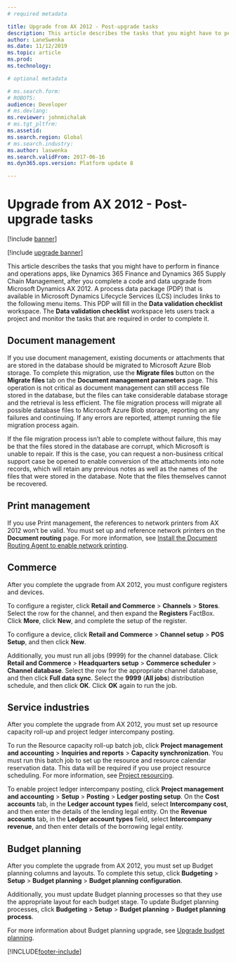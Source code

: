 ```yaml
---
# required metadata

title: Upgrade from AX 2012 - Post-upgrade tasks
description: This article describes the tasks that you might have to perform after you complete a code and data upgrade from Microsoft Dynamics AX 2012.
author: LaneSwenka
ms.date: 11/12/2019
ms.topic: article
ms.prod: 
ms.technology: 

# optional metadata

# ms.search.form: 
# ROBOTS: 
audience: Developer
# ms.devlang: 
ms.reviewer: johnmichalak
# ms.tgt_pltfrm: 
ms.assetid: 
ms.search.region: Global
# ms.search.industry: 
ms.author: laswenka
ms.search.validFrom: 2017-06-16
ms.dyn365.ops.version: Platform update 8

---
```


# Upgrade from AX 2012 - Post-upgrade tasks

[!include [banner](../includes/banner.md)]

[!include [upgrade banner](../includes/upgrade-banner.md)]

This article describes the tasks that you might have to perform in finance and operations apps, like Dynamics 365 Finance and Dynamics 365 Supply Chain Management, after you complete a code and data upgrade from Microsoft Dynamics AX 2012. A process data package (PDP) that is available in Microsoft Dynamics Lifecycle Services (LCS) includes links to the following menu items. This PDP will fill in the **Data validation checklist** workspace. The **Data validation checklist** workspace lets users track a project and monitor the tasks that are required in order to complete it.

## Document management

If you use document management, existing documents or attachments that are stored in the database should be migrated to Microsoft Azure Blob storage. To complete this migration, use the **Migrate files** button on the **Migrate files** tab on the **Document management parameters** page. This operation is not critical as document management can still access file stored in the database, but the files can take considerable database storage and the retrieval is less efficient. The file migration process will migrate all possible database files to Microsoft Azure Blob storage, reporting on any failures and continuing. If any errors are reported, attempt running the file migration process again.

If the file migration process isn’t able to complete without failure, this may be that the files stored in the database are corrupt, which Microsoft is unable to repair. If this is the case, you can request a non-business critical support case be opened to enable conversion of the attachments into note records, which will retain any previous notes as well as the names of the files that were stored in the database. Note that the files themselves cannot be recovered.

## Print management

If you use Print management, the references to network printers from AX 2012 won’t be valid. You must set up and reference network printers on the **Document routing** page. For more information, see [Install the Document Routing Agent to enable network printing](../analytics/install-document-routing-agent.md).

## Commerce

After you complete the upgrade from AX 2012, you must configure registers and devices.

To configure a register, click **Retail and Commerce** > **Channels** > **Stores**. Select the row for the channel, and then expand the **Registers** FactBox. Click **More**, click **New**, and complete the setup of the register.

To configure a device, click **Retail and Commerce** > **Channel setup** > **POS Setup**, and then click **New**.

Additionally, you must run all jobs (9999) for the channel database. Click **Retail and Commerce** > **Headquarters setup** > **Commerce scheduler** > **Channel database**. Select the row for the appropriate channel database, and then click **Full data sync**. Select the **9999** (**All jobs**) distribution schedule, and then click **OK**. Click **OK** again to run the job.

## Service industries

After you complete the upgrade from AX 2012, you must set up resource capacity roll-up and project ledger intercompany posting.

To run the Resource capacity roll-up batch job, click **Project management and accounting** > **Inquiries and reports** > **Capacity synchronization**. You must run this batch job to set up the resource and resource calendar reservation data. This data will be required if you use project resource scheduling. For more information, see [Project resourcing](/dynamics365/project-operations/prod-pma/project-resourcing).

To enable project ledger intercompany posting, click **Project management and accounting** > **Setup** > **Posting** > **Ledger posting setup**. On the **Cost accounts** tab, in the **Ledger account types** field, select **Intercompany cost**, and then enter the details of the lending legal entity. On the **Revenue accounts** tab, in the **Ledger account types** field, select **Intercompany revenue**, and then enter details of the borrowing legal entity.

## Budget planning

After you complete the upgrade from AX 2012, you must set up Budget planning columns and layouts. To complete this setup, click **Budgeting** > **Setup** > **Budget planning** > **Budget planning configuration**.

Additionally, you must update Budget planning processes so that they use the appropriate layout for each budget stage. To update Budget planning processes, click **Budgeting** > **Setup** > **Budget planning** > **Budget planning process**.

For more information about Budget planning upgrade, see [Upgrade budget planning](../../fin-ops/migration/upgrade-budget-planning.md).


[!INCLUDE[footer-include](../../../includes/footer-banner.md)]
